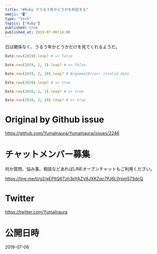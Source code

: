 ```yaml
---
title: "#Ruby でうるう年かどうかを判定する"
emoji: "🖥"
type: "tech"
topics: ["Ruby"]
published: true
published_at: 2019-07-06t14:08
---
```


日は関係なく、うるう年かどうかだけを見てくれるようだ。

```rb
Date.new(2019).leap? # => false

Date.new(2019, 1, 1).leap? # => false

Date.new(2019, 2, 29).leap? # ArgumentError: invalid date
```

```rb
Date.new(2020).leap? # => true

Date.new(2020, 1, 1).leap? # => true

Date.new(2020, 2, 29).leap? # => true
```



# Original by Github issue

https://github.com/YumaInaura/YumaInaura/issues/2246








<!-- Update From Qiita API -->

# チャットメンバー募集


何か質問、悩み事、相談などあればLINEオープンチャットもご利用ください。

https://line.me/ti/g2/eEPltQ6Tzh3pYAZV8JXKZqc7PJ6L0rpm573dcQ





# Twitter


https://twitter.com/YumaInaura


<!-- Update From Qiita API -->



# 公開日時

2019-07-06
